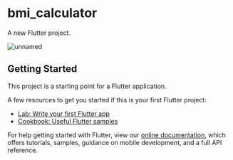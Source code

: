 # bmi_calculator

A new Flutter project.

![unnamed](https://user-images.githubusercontent.com/73873102/150760748-20612b2a-4f22-429d-af28-abde45b9b53f.jpg)


## Getting Started

This project is a starting point for a Flutter application.

A few resources to get you started if this is your first Flutter project:

- [Lab: Write your first Flutter app](https://flutter.dev/docs/get-started/codelab)
- [Cookbook: Useful Flutter samples](https://flutter.dev/docs/cookbook)

For help getting started with Flutter, view our
[online documentation](https://flutter.dev/docs), which offers tutorials,
samples, guidance on mobile development, and a full API reference.
